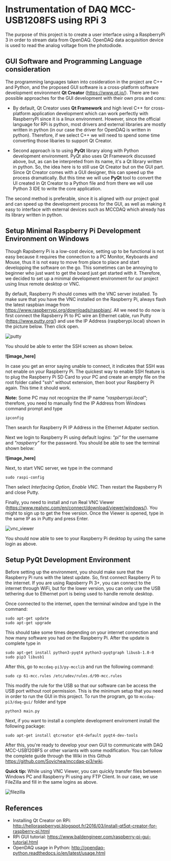 # Instrumentation of DAQ MCC-USB1208FS using RPi 3
The purpose of this project is to create a user interface using a RaspberryPi 3 in order to stream data from OpenDAQ. OpenDAQ data acquisition device is used to read the analog voltage from the photodiode.

## GUI Software and Programming Language consideration
The programming languages taken into cosideration in the project are C++ and Python, and the proposed GUI software is a cross-platform software development environment **Qt Creator** (https://www.qt.io/). There are two possible approaches for the GUI development with their own pros and cons:
* By default, Qt Creator uses **Qt Framework** and high level C++ for cross-platform application development which can work perfectly with RaspberryPi since it is a linux environment. However, since the official language for RPi is python, most drivers and external libraries are mostly written in python (in our case the driver for OpenDAQ is written in python). Therefore, if we select C++ we will need to spend some time converting those libaries to support Qt Creator.

* Second approach is to using **PyQt** library along with Python development environment. PyQt also uses Qt Framework discussed above, but, as can be interpreted from its name, it's a Qt library written in python. So, the idea here is to still use Qt Creator but on the GUI part. Since Qt Creator comes with a GUI designer, this can speed up the process dramatically. But this time we will use **PyQt** tool to convert the UI created in Qt Creator to a Python file and from there we will use Python 3 IDE to write the core application.

The second method is preferable, since it is aligned with our project goal and can speed up the development process for the GUI, as well as making it easy to interface with external devices such as MCCDAQ which already has its library written in python.

## Setup Minimal Raspberry Pi Development Environment on Windows
Though Rapsberry Pi is a low-cost device, setting up to be functional is not easy because it requires the connection to a PC Monitor, Keyboards and Mouse, thus it is not easy to move from place to place and start developping the software on the go. This sometimes can be annoying to beginner who just want to get the board just get started with it. Therefore, we decided to set up a minimal development environment for our project using linux remote desktop or VNC. 

By default, Raspberry Pi should comes with the VNC server installed. To make sure that you have the VNC installed on the Raspberry Pi, always flash the latest raspbian image from https://www.raspberrypi.org/downloads/raspbian/. All we need to do now is first connect the Rapsberry Pi to PC wire an Ethernet cable, run Putty (https://www.putty.org/) and use the IP Address (raspberypi.local) shown in the picture below. Then click open.

![putty](https://github.com/Sovichea/mccdaq-pi3/blob/master/images/putty.PNG)

You should be able to enter the SSH screen as shown below.

**![image_here]**

In case you get an error saying unable to connect, it indicates that SSH was not enable on your Raspberry Pi. The quickest way to enable SSH feature is to plug the Raspberry Pi SD Card to your PC and create an empty file on the root folder called "ssh" without extension, then boot your Raspberry Pi again. This time it should work.

**Note:** Some PC may not recognize the IP name *"raspberrypi.local"*; therefore, you need to manually find the IP Address from Windows command prompt and type 
```
ipconfig
```
Then search for Raspberry Pi IP Address in the Ethernet Adpater section.


Next we login to Raspberry Pi using default logins: *"pi"* for the username and *"raspberry"* for the password. You should be able to see the terminal shown below:

**![image_here]**

Next, to start VNC server, we type in the command

```
sudo raspi-config
```

Then select *Interfacing Option*, *Enable VNC*. Then restart the Rapsberry Pi and close Putty.

Finally, you need to install and run Real VNC Viewer (https://www.realvnc.com/en/connect/download/viewer/windows/). You might to sign up to get the free version. Once the Viewer is opened, type in the same IP as in Putty and press Enter.

![vnc_viewer](https://github.com/Sovichea/mccdaq-pi3/blob/master/images/vnc_viewer.PNG)

You should now able to see to your Raspberry Pi desktop by using the same login as above.

## Setup PyQt Development Environment
Before setting up the environment, you should make sure that the Raspberry Pi runs with the latest update. So, first connect Raspberry Pi to the internet. If you are using Rapsberry Pi 3+, you can connect to the internet through WiFi, but for the lower version, you can only use the USB tethering due to Ethernet port is being used to handle remote desktop. 

Once connected to the internet, open the terminal window and type in the command:
```
sudo apt-get update
sudo apt-get upgrade
```
This should take some times depending on your internet connection and how many software you had on the Raspberry Pi. After the update is complete type in
```
sudo apt-get install python3-pyqt4 python3-pyqtgraph libusb-1.0-0
sudo pip3 libusb1
```
After this, go to `mccdaq-pi3/py-mcclib` and run the following command:
```
sudo cp 61-mcc.rules /etc/udev/rules.d/99-mcc.rules
```
This modify the rule for the USB so that our software can be access the USB port without root permission. This is the minimum setup that you need in order to run the GUI in this project. To run the program, go to `mccdaq-pi3/daq-gui/` folder and type 
```
python3 main.py
```

Next, if you want to install a complete development enviroment install the following package:
```
sudo apt-get install qtcreator qt4-default pyqt4-dev-tools
```
After this, you're ready to develop your own GUI to communicate with DAQ MCC-USB1208FS or other variants with some modification. You can follow the complete guide through the Wiki in this Github https://github.com/Sovichea/mccdaq-pi3/wiki.

**Quick tip:** While using VNC Viewer, you can quickly transfer files between Windows PC and Raspberry Pi using any FTP Client. In our case, we use FileZilla and fill in the same logins as above.

![filezilla](https://github.com/Sovichea/mccdaq-pi3/blob/master/images/filezilla.PNG)

## References
* Installing Qt Creator on RPi: http://helloraspberrypi.blogspot.fr/2016/03/install-qt5qt-creator-for-raspberry-pi.html
* RPi GUI tutorial: https://www.baldengineer.com/raspberry-pi-gui-tutorial.html
* OpenDAQ usage in Python: http://opendaq-python.readthedocs.io/en/latest/usage.html
